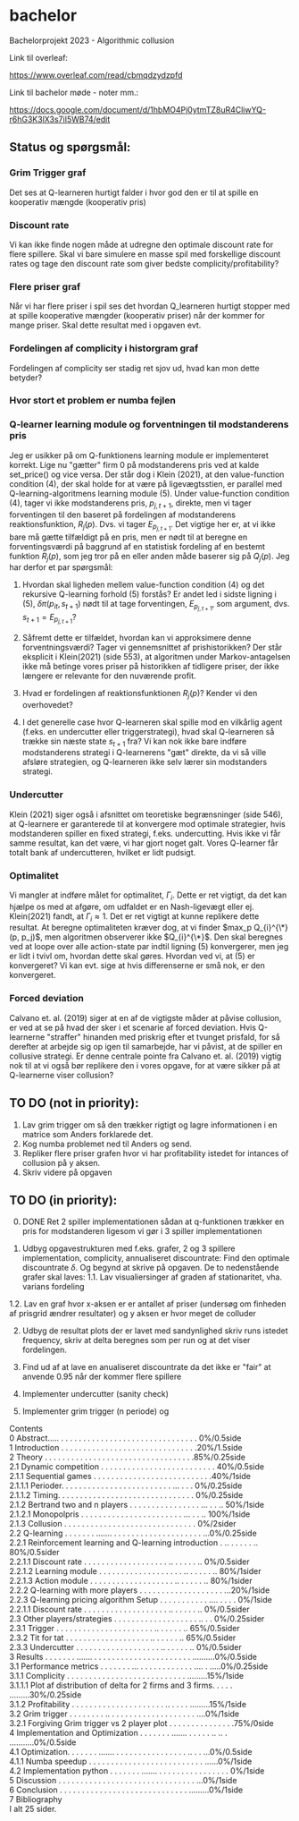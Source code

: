 # bachelor

Bachelorprojekt 2023 - Algorithmic collusion

Link til overleaf: 

https://www.overleaf.com/read/cbmqdzydzpfd

Link til bachelor møde - noter mm.:

https://docs.google.com/document/d/1hbMO4Pj0ytmTZ8uR4CliwYQ-r6hG3K3lX3s7iI5WB74/edit

## Status og spørgsmål:
### Grim Trigger graf
Det ses at Q-learneren hurtigt falder i hvor god den er til at spille en kooperativ mængde (kooperativ pris)
### Discount rate
Vi kan ikke finde nogen måde at udregne den optimale discount rate for flere spillere. Skal vi bare simulere en masse spil med forskellige discount rates og tage den discount rate som giver bedste complicity/profitability?
### Flere priser graf
Når vi har flere priser i spil ses det hvordan Q_learneren hurtigt stopper med at spille kooperative mængder (kooperativ priser) når der kommer for mange priser. Skal dette resultat med i opgaven evt. 
### Fordelingen af complicity i historgram graf
Fordelingen af complicity ser stadig ret sjov ud, hvad kan mon dette betyder?
### Hvor stort et problem er numba fejlen
### Q-learner learning module og forventningen til modstanderens pris
Jeg er usikker på om Q-funktionens learning module er implementeret korrekt. Lige nu "gætter" firm 0 på modstanderens pris ved at kalde set_price() og vice versa. Der står dog i Klein (2021), at den value-function condition (4), der skal holde for at være på ligevægtsstien, er parallel med Q-learning-algoritmens learning module (5). Under value-function condition (4), tager vi ikke modstanderens pris, $p_{j,t+1}$, direkte, men vi tager forventingen til den baseret på fordelingen af modstanderens reaktionsfunktion, $R_j(p)$. Dvs. vi tager $E_{p_{j,t+1}}$. Det vigtige her er, at vi ikke bare må gætte tilfældigt på en pris, men er nødt til at beregne en forventingsværdi på baggrund af en statistisk fordeling af en bestemt funktion $R_j(p)$, som jeg tror på en eller anden måde baserer sig på $Q_j(p)$. Jeg har derfor et par spørgsmål:

1. Hvordan skal ligheden mellem value-function condition (4) og det rekursive Q-learning forhold (5) forstås? Er andet led i sidste ligning i (5), $\delta \pi (p_{it}, s_{t+1})$ nødt til at tage forventingen, $E_{p_{j,t+1}}$, som argument, dvs. $s_{t+1}=E_{p_{j,t+1}}$?

2. Såfremt dette er tilfældet, hvordan kan vi approksimere denne forventningsværdi? Tager vi gennemsnittet af prishistorikken? Der står eksplicit i Klein(2021) (side 553), at algoritmen under Markov-antagelsen ikke må betinge vores priser på historikken af tidligere priser, der ikke længere er relevante for den nuværende profit. 

3. Hvad er fordelingen af reaktionsfunktionen $R_j(p)$? Kender vi den overhovedet?

4. I det generelle case hvor Q-learneren skal spille mod en vilkårlig agent (f.eks. en undercutter eller triggerstrategi), hvad skal Q-learneren så trække  sin næste state $s_{t+1}$ fra? Vi kan nok ikke bare indføre modstanderens strategi i Q-learnerens "gæt" direkte, da vi så ville afsløre strategien, og Q-learneren ikke selv lærer sin modstanders strategi. 

### Undercutter
Klein (2021) siger også i afsnittet om teoretiske begrænsninger (side 546), at Q-learnere er garanterede til at konvergere mod optimale strategier, hvis modstanderen spiller en fixed strategi, f.eks. undercutting. Hvis ikke vi får samme resultat, kan det være, vi har gjort noget galt. Vores Q-learner får totalt bank af undercutteren, hvilket er lidt pudsigt. 

### Optimalitet
Vi mangler at indføre målet for optimalitet, $\Gamma_i$. Dette er ret vigtigt, da det kan hjælpe os med at afgøre, om udfaldet er en Nash-ligevægt eller ej. Klein(2021) fandt, at $\Gamma_i \approx 1$. Det er ret vigtigt at kunne replikere dette resultat. At beregne optimaliteten kræver dog, at vi finder $max_p Q_{i}^{\*}(p, p_j)$, men algoritmen observerer ikke $Q_{i}^{\*}$. Den skal beregnes ved at loope over alle action-state par indtil ligning (5) konvergerer, men jeg er lidt i tvivl om, hvordan dette skal gøres. Hvordan ved vi, at (5) er konvergeret? Vi kan evt. sige at hvis differenserne er små nok, er den konvergeret. 

### Forced deviation
Calvano et. al. (2019) siger at en af de vigtigste måder at påvise collusion, er ved at se på hvad der sker i et scenarie af forced deviation. Hvis Q-learnerne "straffer" hinanden med priskrig efter et tvunget prisfald, for så derefter at arbejde sig op igen til samarbejde, har vi påvist, at de spiller en collusive strategi. Er denne centrale pointe fra Calvano et. al. (2019) vigtig nok til at vi også bør replikere den i vores opgave, for at være sikker på at Q-learnerne viser collusion?

## TO DO (not in priority):
1. Lav grim trigger om så den trækker rigtigt og lagre informationen i en matrice som Anders forklarede det. 
2. Kog numba problemet ned til Anders og send.
3. Repliker flere priser grafen hvor vi har profitability istedet for intances of collusion på y aksen. 
4. Skriv videre på opgaven


## TO DO (in priority):
0. DONE Ret 2 spiller implementationen sådan at q-funktionen trækker en pris for modstanderen ligesom vi gør i 3 spiller implementationen

1. Udbyg opgavestrukturen med f.eks. grafer, 2 og 3 spillere implementation,      complicity, annualiseret discountrate: Find den optimale discountrate $\delta$. Og begynd at skrive på opgaven. De to nedenstående grafer skal laves:
  1.1. Lav visualiersinger af graden af stationaritet, vha. varians fordeling

  1.2. Lav en graf hvor x-aksen er er antallet af priser (undersøg om finheden af prisgrid ændrer resultater) og y aksen er hvor meget de colluder

2. Udbyg de resultat plots der er lavet med sandynlighed skriv runs istedet frequency, skriv at delta beregnes som per run og at det viser fordelingen. 

3. Find ud af at lave en anualiseret discountrate da det ikke er "fair" at anvende 0.95 når der kommer flere spillere

4. Implementer undercutter (sanity check)

5. Implementer grim trigger (n periode) og

Contents <br />
0 Abstract….. . . . . . . . . . . . . . . . . . . . . . . . . . . . . . . . 0%/0.5side <br />
1 Introduction . . . . . . . . . . . . . . . . . . . . . . . . . . . . . . .20%/1.5side <br />
2 Theory . . . . . . . . . . . . . . . . . . . . . . . . . . . . . . . . . .85%/0.25side <br />
2.1 Dynamic competition . . . . . . . . . . . . . . . . . . . . . . . . . . 40%/0.5side <br />
2.1.1 Sequential games . . . . . . . . . . . . . . . . . . . . . . . . . . .40%/1side <br />
2.1.1.1 Perioder. . . . . . . . . . . . . . . . . . . . . . . . . ... . . . 0%/0.25side <br />
2.1.1.2 Timing. . . . . . . . . . . . . . . . . . . . . . . . . . . . . . . 0%/0.25side <br />
2.1.2 Bertrand two and n players . . . . . . . . . . . . . . . . ... . . .. 50%/1side <br />
2.1.2.1 Monopolpris . . . . . . . . . . . . . . . . . . . . . . . ... . . .. 100%/1side <br />
2.1.3 Collusion . . . . . . . . . . . . . . . . . . . . . . . . . . . . . . 0%/2sider <br />
2.2 Q-learning . . . . . . . ……. . . . . . . . . . . . . . . . . . . . . ...0%/0.25side <br />
2.2.1 Reinforcement learning and Q-learning introduction . .. . . . . . ..  80%/0.5sider <br />
2.2.1.1 Discount rate . . . . . . . . . . . . . . . . . .  . .. . . . . . ..  0%/0.5sider <br />
2.2.1.2 Learning module . . . . . . . . . . . . . . . . . .  . .. . . . . . ..  80%/1sider <br />
2.2.1.3 Action module . . . . . . . . . . . . . . . . . .  . .. . . . . . ..  80%/1sider <br />
2.2.2 Q-learning with more players . . . . . . . . . . . . . . . . . . . ...20%/1side <br />
2.2.3 Q-learning pricing algorithm Setup . . . . . . . . . . . .... . . . . 0%/1side <br />
2.2.1.1 Discount rate . . . . . . . . . . . . . . . . . .  . .. . . . . . ..  0%/0.5sider <br />
2.3 Other players/strategies . . . . . . . . . . . . . . . . . .  . .. . .   0%/0.25sider <br />
2.3.1 Trigger . . . . . . . . . . . . . . . . . . . . .  . .. . . . . . ..  65%/0.5sider <br />
2.3.2 Tit for tat . . . . . . . . . . . . . . . . . .  . .. . . . . . ..  65%/0.5sider <br />
2.3.3 Undercutter . . . . . . . . . . . . . . . . . .  . .. . . . . . ..  0%/0.5sider <br />
3 Results . . . . . . . ……. . . . . . . . . . . . . . . . . . . . . . . ……….0%/0.5side <br />
3.1 Performance metrics . . . . . . . ... . . . . . . . . . . . . .... . .….0%/0.25side <br />
3.1.1 Complicity . . . . . . . . . . . . . . . . . . . . . . . . . . . .……..15%/1side <br />
3.1.1.1 Plot af distribution of delta for 2 firms and 3 firms. . . . . .……..30%/0.25side <br />
3.1.2 Profitability . . . . . . . . . . . . . . . . . . . . . .. . . . . ………15%/1side <br />
3.2 Grim trigger . . . . . . . . .. . . . . . . . . . . . . . . . . . . . ….0%/1side <br />
3.2.1 Forgiving Grim trigger vs 2 player plot . . . . . . . . . . . . . .  .75%/0side <br />
4 Implementation and Optimization . . . . . . . ……. . . . . . .. .. .  .……….0%/0.5side <br />
4.1 Optimization. . . . . . . ……. . . . . . . . . . . . . . . . . .. . . ...0%/0.5side <br />
4.1.1 Numba speedup . . . . . . . . . . . . . . . . . . . . . . . . . . …...0%/1side <br />
4.2 Implementation python . . . . . . . ……. . . . . . . . . . . . . . . . . 0%/1side <br />
5 Discussion . . . . . . . . . . . . . . . . . . . . . . . . . . . . . . . …0%/1side <br />
6 Conclusion . . . . . . . . . . . . . . . . . . . . . . . . . . . . . .……..0%/1side <br />
7 Bibliography <br />
I alt 25 sider.

